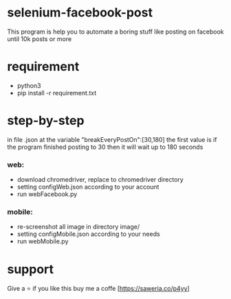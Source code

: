 # selenium-facebook-post
This program is help you to automate a boring stuff like posting on facebook until 10k posts or more

# requirement
- python3
- pip install -r requirement.txt

# step-by-step
in file .json at the variable "breakEveryPostOn":[30,180] the first value is if the program finished posting to 30 then it will wait up to 180 seconds

### web:
- download chromedriver, replace to chromedriver directory
- setting configWeb.json according to your account
- run webFacebook.py

### mobile:
- re-screenshot all image in directory image/
- setting configMobile.json according to your needs
- run webMobile.py

# support
Give a ⭐️ if you like this
buy me a coffe [https://saweria.co/p4yy]